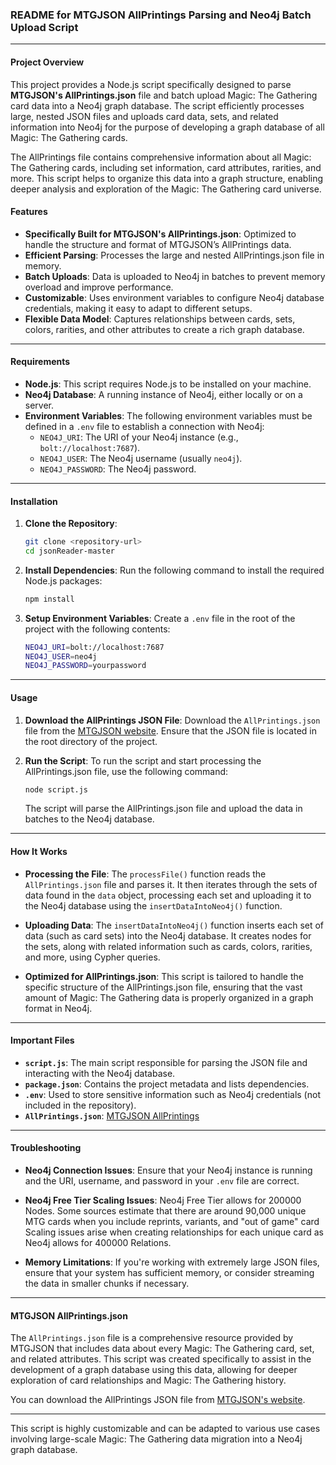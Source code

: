 
### README for MTGJSON AllPrintings Parsing and Neo4j Batch Upload Script

---

#### Project Overview

This project provides a Node.js script specifically designed to parse **MTGJSON's AllPrintings.json** file and batch upload Magic: The Gathering card data into a Neo4j graph database. The script efficiently processes large, nested JSON files and uploads card data, sets, and related information into Neo4j for the purpose of developing a graph database of all Magic: The Gathering cards.

The AllPrintings file contains comprehensive information about all Magic: The Gathering cards, including set information, card attributes, rarities, and more. This script helps to organize this data into a graph structure, enabling deeper analysis and exploration of the Magic: The Gathering card universe.

#### Features

- **Specifically Built for MTGJSON's AllPrintings.json**: Optimized to handle the structure and format of MTGJSON’s AllPrintings data.
- **Efficient Parsing**: Processes the large and nested AllPrintings.json file in memory.
- **Batch Uploads**: Data is uploaded to Neo4j in batches to prevent memory overload and improve performance.
- **Customizable**: Uses environment variables to configure Neo4j database credentials, making it easy to adapt to different setups.
- **Flexible Data Model**: Captures relationships between cards, sets, colors, rarities, and other attributes to create a rich graph database.

---

#### Requirements

- **Node.js**: This script requires Node.js to be installed on your machine.
- **Neo4j Database**: A running instance of Neo4j, either locally or on a server.
- **Environment Variables**: The following environment variables must be defined in a `.env` file to establish a connection with Neo4j:
  - `NEO4J_URI`: The URI of your Neo4j instance (e.g., `bolt://localhost:7687`).
  - `NEO4J_USER`: The Neo4j username (usually `neo4j`).
  - `NEO4J_PASSWORD`: The Neo4j password.

---

#### Installation

1. **Clone the Repository**:
   ```bash
   git clone <repository-url>
   cd jsonReader-master
   ```

2. **Install Dependencies**:
   Run the following command to install the required Node.js packages:
   ```bash
   npm install
   ```

3. **Setup Environment Variables**:
   Create a `.env` file in the root of the project with the following contents:
   ```bash
   NEO4J_URI=bolt://localhost:7687
   NEO4J_USER=neo4j
   NEO4J_PASSWORD=yourpassword
   ```

---

#### Usage

1. **Download the AllPrintings JSON File**:
   Download the `AllPrintings.json` file from the [MTGJSON website](https://mtgjson.com/downloads/all-files/#allprintings). Ensure that the JSON file is located in the root directory of the project.

2. **Run the Script**:
   To run the script and start processing the AllPrintings.json file, use the following command:
   ```bash
   node script.js
   ```

   The script will parse the AllPrintings.json file and upload the data in batches to the Neo4j database.

---

#### How It Works

- **Processing the File**: 
  The `processFile()` function reads the `AllPrintings.json` file and parses it. It then iterates through the sets of data found in the `data` object, processing each set and uploading it to the Neo4j database using the `insertDataIntoNeo4j()` function.

- **Uploading Data**:
  The `insertDataIntoNeo4j()` function inserts each set of data (such as card sets) into the Neo4j database. It creates nodes for the sets, along with related information such as cards, colors, rarities, and more, using Cypher queries.

- **Optimized for AllPrintings.json**:
  This script is tailored to handle the specific structure of the AllPrintings.json file, ensuring that the vast amount of Magic: The Gathering data is properly organized in a graph format in Neo4j.

---

#### Important Files

- **`script.js`**: The main script responsible for parsing the JSON file and interacting with the Neo4j database.
- **`package.json`**: Contains the project metadata and lists dependencies.
- **`.env`**: Used to store sensitive information such as Neo4j credentials (not included in the repository).
- **`AllPrintings.json`**: [MTGJSON AllPrintings](#mtgjson-allprintingsjson)

---

#### Troubleshooting

- **Neo4j Connection Issues**: 
  Ensure that your Neo4j instance is running and the URI, username, and password in your `.env` file are correct.

- **Neo4j Free Tier Scaling Issues**: 
  Neo4j Free Tier allows for 200000 Nodes. Some sources estimate that there are around 90,000 unique MTG cards when you include reprints, variants, and "out of game" card
  Scaling issues arise when creating relationships for each unique card as Neo4j allows for 400000 Relations.

- **Memory Limitations**:
  If you're working with extremely large JSON files, ensure that your system has sufficient memory, or consider streaming the data in smaller chunks if necessary.

---

#### MTGJSON AllPrintings.json

The `AllPrintings.json` file is a comprehensive resource provided by MTGJSON that includes data about every Magic: The Gathering card, set, and related attributes. This script was created specifically to assist in the development of a graph database using this data, allowing for deeper exploration of card relationships and Magic: The Gathering history.

You can download the AllPrintings JSON file from [MTGJSON's website](https://mtgjson.com/downloads/all-files/#allprintings).

---

This script is highly customizable and can be adapted to various use cases involving large-scale Magic: The Gathering data migration into a Neo4j graph database.
